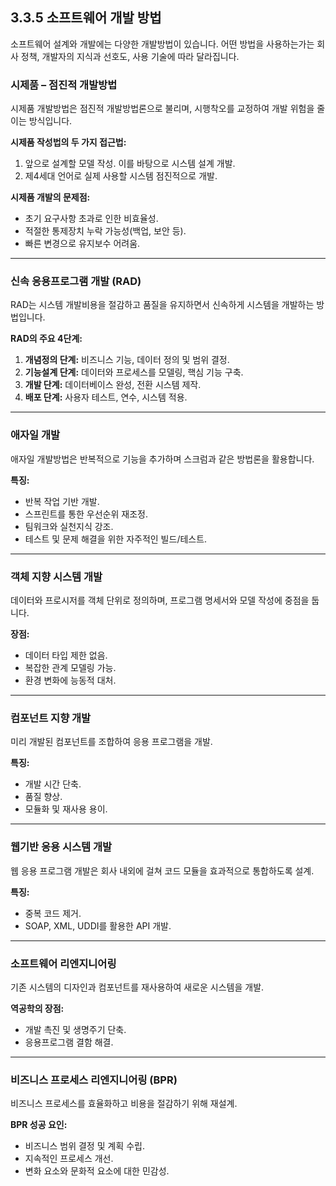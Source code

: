 ## 3.3.5 소프트웨어 개발 방법

소프트웨어 설계와 개발에는 다양한 개발방법이 있습니다. 어떤 방법을 사용하는가는 회사 정책, 개발자의 지식과 선호도, 사용 기술에 따라 달라집니다.

### 시제품 – 점진적 개발방법

시제품 개발방법은 점진적 개발방법론으로 불리며, 시행착오를 교정하여 개발 위험을 줄이는 방식입니다.

**시제품 작성법의 두 가지 접근법:**  
1. 앞으로 설계할 모델 작성. 이를 바탕으로 시스템 설계 개발.  
2. 제4세대 언어로 실제 사용할 시스템 점진적으로 개발.

**시제품 개발의 문제점:**  
- 초기 요구사항 초과로 인한 비효율성.  
- 적절한 통제장치 누락 가능성(백업, 보안 등).  
- 빠른 변경으로 유지보수 어려움.

---

### 신속 응용프로그램 개발 (RAD)

RAD는 시스템 개발비용을 절감하고 품질을 유지하면서 신속하게 시스템을 개발하는 방법입니다.  

**RAD의 주요 4단계:**  
1. **개념정의 단계:** 비즈니스 기능, 데이터 정의 및 범위 결정.  
2. **기능설계 단계:** 데이터와 프로세스를 모델링, 핵심 기능 구축.  
3. **개발 단계:** 데이터베이스 완성, 전환 시스템 제작.  
4. **배포 단계:** 사용자 테스트, 연수, 시스템 적용.

---

### 애자일 개발

애자일 개발방법은 반복적으로 기능을 추가하며 스크럼과 같은 방법론을 활용합니다.

**특징:**  
- 반복 작업 기반 개발.  
- 스프린트를 통한 우선순위 재조정.  
- 팀워크와 실천지식 강조.  
- 테스트 및 문제 해결을 위한 자주적인 빌드/테스트.

---

### 객체 지향 시스템 개발

데이터와 프로시저를 객체 단위로 정의하며, 프로그램 명세서와 모델 작성에 중점을 둡니다.

**장점:**  
- 데이터 타입 제한 없음.  
- 복잡한 관계 모델링 가능.  
- 환경 변화에 능동적 대처.

---

### 컴포넌트 지향 개발

미리 개발된 컴포넌트를 조합하여 응용 프로그램을 개발.

**특징:**  
- 개발 시간 단축.  
- 품질 향상.  
- 모듈화 및 재사용 용이.

---

### 웹기반 응용 시스템 개발

웹 응용 프로그램 개발은 회사 내외에 걸쳐 코드 모듈을 효과적으로 통합하도록 설계.

**특징:**  
- 중복 코드 제거.  
- SOAP, XML, UDDI를 활용한 API 개발.

---

### 소프트웨어 리엔지니어링

기존 시스템의 디자인과 컴포넌트를 재사용하여 새로운 시스템을 개발.

**역공학의 장점:**  
- 개발 촉진 및 생명주기 단축.  
- 응용프로그램 결함 해결.

---

### 비즈니스 프로세스 리엔지니어링 (BPR)

비즈니스 프로세스를 효율화하고 비용을 절감하기 위해 재설계.

**BPR 성공 요인:**  
- 비즈니스 범위 결정 및 계획 수립.  
- 지속적인 프로세스 개선.  
- 변화 요소와 문화적 요소에 대한 민감성.
